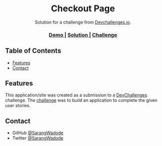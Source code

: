 <!-- Please update value in the {}  -->

<h1 align="center">Checkout Page</h1>

<div align="center">
   Solution for a challenge from  <a href="http://devchallenges.io" target="_blank">Devchallenges.io</a>.
</div>

<div align="center">
  <h3>
    <a href="https://sarangwadode.github.io/devchallenges-responsive/Checkout-Page/">
      Demo
    </a>
    <span> | </span>
    <a href="https://github.com/SarangWadode/devchallenges-responsive/tree/main/Checkout-Page">
      Solution
    </a>
    <span> | </span>
    <a href="https://devchallenges.io/challenges/0J1NxxGhOUYVqihwegfO">
      Challenge
    </a>
  </h3>
</div>

<!-- TABLE OF CONTENTS -->


## Table of Contents

- [Features](#features)
- [Contact](#contact)



## Features

<!-- List the features of your application or follow the template. Don't share the figma file here :) -->

This application/site was created as a submission to a [DevChallenges](https://devchallenges.io/challenges) challenge. The [challenge](https://devchallenges.io/challenges/Jymh2b2FyebRTUljkNcb) was to build an application to complete the given user stories.


## Contact

- GitHub [@SarangWadode](https://github.com/SarangWadode)
- Twitter [@SarangWadode](https://twitter.com/SarangWadode)
